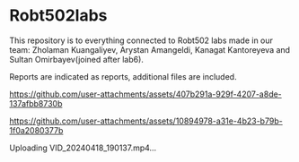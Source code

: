 # Robt502labs
This repository is to everything connected to Robt502 labs made in our team: Zholaman Kuangaliyev, Arystan Amangeldi, Kanagat Kantoreyeva and Sultan Omirbayev(joined after lab6).

Reports are indicated as reports, additional files are included.



https://github.com/user-attachments/assets/407b291a-929f-4207-a8de-137afbb8730b



https://github.com/user-attachments/assets/10894978-a31e-4b23-b79b-1f0a2080377b





Uploading VID_20240418_190137.mp4…

